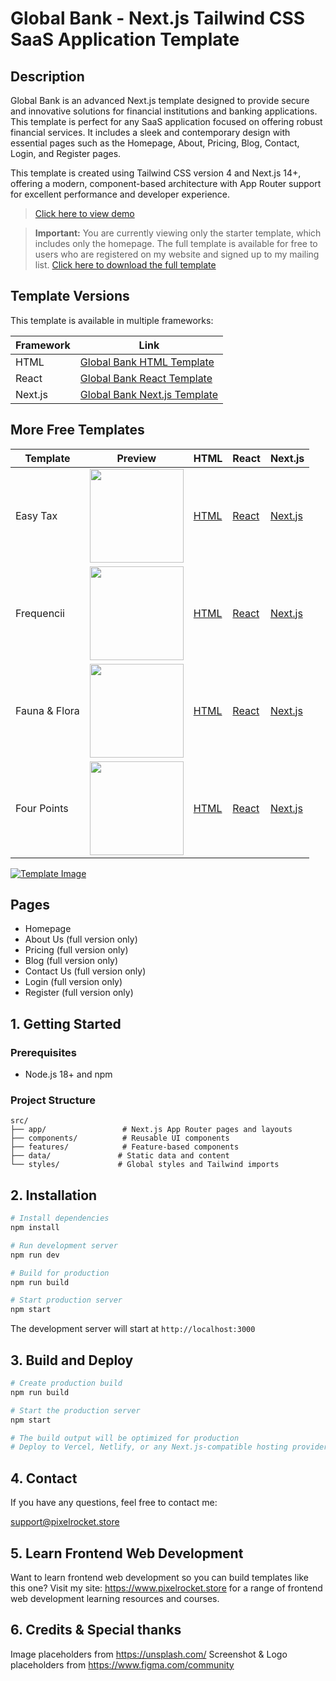 # Global Bank - Next.js Tailwind CSS SaaS Application Template

## Description

Global Bank is an advanced Next.js template designed to provide secure and innovative solutions for financial institutions and banking applications. This template is perfect for any SaaS application focused on offering robust financial services. It includes a sleek and contemporary design with essential pages such as the Homepage, About, Pricing, Blog, Contact, Login, and Register pages.

This template is created using Tailwind CSS version 4 and Next.js 14+, offering a modern, component-based architecture with App Router support for excellent performance and developer experience.

> [Click here to view demo](https://nextjs-globalbank-full.vercel.app/)

> **Important:** You are currently viewing only the starter template, which includes only the homepage. The full template is available for free to users who are registered on my website and signed up to my mailing list.
> [Click here to download the full template](https://www.pixelrocket.store/free-templates/nextjs-templates/global-bank-nextjs-website-template)

## Template Versions

This template is available in multiple frameworks:

| Framework | Link |
|-----------|------|
| HTML | [Global Bank HTML Template](https://pixelrocket.store/free-templates/html-templates/global-bank-tailwind-html-website-template) |
| React | [Global Bank React Template](https://pixelrocket.store/free-templates/react-templates/global-bank-react-website-template) |
| Next.js | [Global Bank Next.js Template](https://pixelrocket.store/free-templates/nextjs-templates/global-bank-nextjs-website-template) |

## More Free Templates

| Template | Preview | HTML | React | Next.js |
|----------|---------|------|-------|---------|
| Easy Tax | [<img src="https://pixelrocket-public-assets.s3.eu-west-2.amazonaws.com/github-assets/easytax.png" width="150">](https://nextjs-easytax-full.vercel.app/) | [HTML](https://pixelrocket.store/free-templates/html-templates/easy-tax-tailwind-html-website-template) | [React](https://pixelrocket.store/free-templates/react-templates/easy-tax-react-website-template) | [Next.js](https://pixelrocket.store/free-templates/nextjs-templates/easy-tax-nextjs-website-template) |
| Frequencii | [<img src="https://pixelrocket-public-assets.s3.eu-west-2.amazonaws.com/github-assets/frequencii.png" width="150">](https://nextjs-frequencii-full.vercel.app/) | [HTML](https://pixelrocket.store/free-templates/html-templates/frequenci-tailwind-html-website-template) | [React](https://pixelrocket.store/free-templates/react-templates/frequencii-tailwind-react-website-template) | [Next.js](https://pixelrocket.store/free-templates/nextjs-templates/frequencii-tailwind-nextjs-website-template) |
| Fauna & Flora | [<img src="https://pixelrocket-public-assets.s3.eu-west-2.amazonaws.com/github-assets/florafauna.png" width="150">](https://react-fauna-full-hy1u.vercel.app/) | [HTML](https://pixelrocket.store/free-templates/html-templates/fauna-flora-tailwind-html-website-template) | [React](https://pixelrocket.store/free-templates/react-templates/fauna-flora-tailwind-react-website-template) | [Next.js](https://pixelrocket.store/free-templates/nextjs-templates/fauna-flora-tailwind-nextjs-website-template) |
| Four Points | [<img src="https://pixelrocket-public-assets.s3.eu-west-2.amazonaws.com/github-assets/fourpoints.png" width="150">](https://nextjs-fourpoints-full.vercel.app/) | [HTML](https://pixelrocket.store/free-templates/html-templates/four-points-tailwind-html-website-template) | [React](https://pixelrocket.store/free-templates/react-templates/four-points-tailwind-react-website-template) | [Next.js](https://pixelrocket.store/free-templates/nextjs-templates/four-points-tailwind-nextjs-website-template) |

[![Template Image](https://pixelrocket-public-assets.s3.eu-west-2.amazonaws.com/github-assets/globalbank.png)](https://nextjs-globalbank-full.vercel.app/)

## Pages
- Homepage
- About Us (full version only)
- Pricing (full version only)
- Blog (full version only)
- Contact Us (full version only)
- Login (full version only)
- Register (full version only)

## 1. Getting Started

### Prerequisites
- Node.js 18+ and npm

### Project Structure
```
src/
├── app/                 # Next.js App Router pages and layouts
├── components/          # Reusable UI components
├── features/            # Feature-based components
├── data/               # Static data and content
└── styles/             # Global styles and Tailwind imports
```

## 2. Installation

```bash
# Install dependencies
npm install

# Run development server
npm run dev

# Build for production
npm run build

# Start production server
npm start
```

The development server will start at `http://localhost:3000`

## 3. Build and Deploy

```bash
# Create production build
npm run build

# Start the production server
npm start

# The build output will be optimized for production
# Deploy to Vercel, Netlify, or any Next.js-compatible hosting provider
```

## 4. Contact

If you have any questions, feel free to contact me:

support@pixelrocket.store

## 5. Learn Frontend Web Development

Want to learn frontend web development so you can build templates like this one? Visit my site: https://www.pixelrocket.store for a range of frontend web development learning resources and courses.

## 6. Credits & Special thanks

Image placeholders from https://unsplash.com/
Screenshot & Logo placeholders from https://www.figma.com/community
